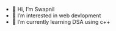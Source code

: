 - 👋 Hi, I’m Swapnil
- 👀 I’m interested in web devlopment
- 🌱 I’m currently learning DSA using c++


<!---
SwapnilOP/SwapnilOP is a ✨ special ✨ repository because its `README.md` (this file) appears on your GitHub profile.
You can click the Preview link to take a look at your changes.
--->
